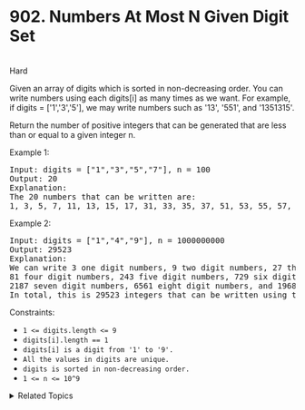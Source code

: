 # 902. Numbers At Most N Given Digit Set
<br> Hard

Given an array of digits which is sorted in non-decreasing order. You can write numbers using each digits[i] as many times as we want. For example, if digits = ['1','3','5'], we may write numbers such as '13', '551', and '1351315'.

Return the number of positive integers that can be generated that are less than or equal to a given integer n.

Example 1:

<pre>
Input: digits = ["1","3","5","7"], n = 100
Output: 20
Explanation: 
The 20 numbers that can be written are:
1, 3, 5, 7, 11, 13, 15, 17, 31, 33, 35, 37, 51, 53, 55, 57, 71, 73, 75, 77.
</pre>

Example 2:

<pre>
Input: digits = ["1","4","9"], n = 1000000000
Output: 29523
Explanation: 
We can write 3 one digit numbers, 9 two digit numbers, 27 three digit numbers,
81 four digit numbers, 243 five digit numbers, 729 six digit numbers,
2187 seven digit numbers, 6561 eight digit numbers, and 19683 nine digit numbers.
In total, this is 29523 integers that can be written using the digits array.
</pre>

Constraints:

- `1 <= digits.length <= 9`
- `digits[i].length == 1`
- `digits[i] is a digit from '1' to '9'.`
- `All the values in digits are unique.`
- `digits is sorted in non-decreasing order.`
- `1 <= n <= 10^9`

<details>

<summary> Related Topics </summary>

-   `Math`
-   `Backtrack`

</details>